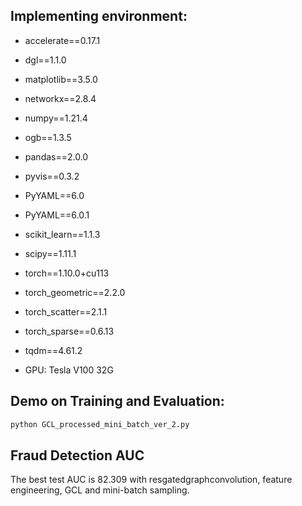 
## Implementing environment:  
- accelerate==0.17.1
- dgl==1.1.0
- matplotlib==3.5.0
- networkx==2.8.4
- numpy==1.21.4
- ogb==1.3.5
- pandas==2.0.0
- pyvis==0.3.2
- PyYAML==6.0
- PyYAML==6.0.1
- scikit_learn==1.1.3
- scipy==1.11.1
- torch==1.10.0+cu113
- torch_geometric==2.2.0
- torch_scatter==2.1.1
- torch_sparse==0.6.13
- tqdm==4.61.2

- GPU: Tesla V100 32G

## Demo on Training and Evaluation:  
```bash
python GCL_processed_mini_batch_ver_2.py
```

## Fraud Detection AUC
The best test AUC is 82.309 with resgatedgraphconvolution, feature engineering, GCL and mini-batch sampling.
